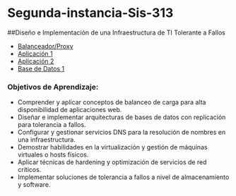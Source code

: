 # Segunda-instancia-Sis-313
##Diseño e Implementación de una Infraestructura de TI Tolerante a Fallos
- [Balanceador/Proxy](./Proxy_Balanceador/Proxy.md)
- [Aplicación 1](./App1/APP1.md)
- [Aplicación 2](./App2/APP2.md)
- [Base de Datos 1](./BD1/BD1.md)

### Objetivos de Aprendizaje:
- Comprender y aplicar conceptos de balanceo de carga para alta disponibilidad de
aplicaciones web.
- Diseñar e implementar arquitecturas de bases de datos con replicación para
tolerancia a fallos.
- Configurar y gestionar servicios DNS para la resolución de nombres en una
infraestructura.
- Demostrar habilidades en la virtualización y gestión de máquinas virtuales o hosts
físicos.
- Aplicar técnicas de hardening y optimización de servicios de red críticos.
- Implementar soluciones de tolerancia a fallos a nivel de almacenamiento y
software.

